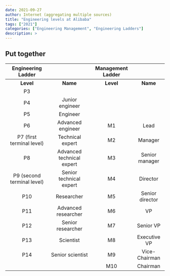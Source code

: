 ```yaml
---
date: 2021-09-27
author: Internet (aggregating multiple sources)
title: "Engineering levels at Alibaba"
tags: ["2021"]
categories: ["Engineering Management", "Engineering Ladders"]
description: >
---
```


## Put together

|     Engineering Ladder     |                           | Management Ladder |                 |
| :------------------------: | :-----------------------: | :---------------: | :-------------: |
|         **Level**          |         **Name**          |     **Level**     |    **Name**     |
|             P3             |                           |                   |                 |
|             P4             |      Junior engineer      |                   |                 |
|             P5             |         Engineer          |                   |                 |
|             P6             |     Advanced engineer     |        M1         |      Lead       |
| P7 (first terminal level)  |     Technical expert      |        M2         |     Manager     |
|             P8             | Advanced technical expert |        M3         | Senior manager  |
| P9 (second terminal level) |  Senior technical expert  |        M4         |    Director     |
|            P10             |        Researcher         |        M5         | Senior director |
|            P11             |    Advanced researcher    |        M6         |       VP        |
|            P12             |     Senior researcher     |        M7         |    Senior VP    |
|            P13             |         Scientist         |        M8         |  Executive VP   |
|            P14             |     Senior scientist      |        M9         |  Vice-Chairman  |
|                            |                           |        M10        |    Chairman     |
